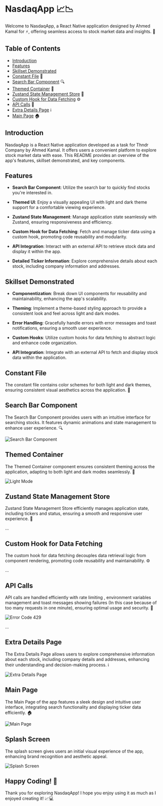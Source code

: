 # NasdaqApp 📈📉

Welcome to NasdaqApp, a React Native application designed by Ahmed Kamal for ⚡️, offering seamless access to stock market data and insights. 🚀

## Table of Contents

- [Introduction](#introduction)
- [Features](#features)
- [Skillset Demonstrated](#skillset-demonstrated)
- [Constant File](#constant-file) 🎨
- [Search Bar Component](#search-bar-component) 🔍
- [Themed Container](#themed-container) 🎨
- [Zustand State Management Store](#zustand-state-management-store) 🔄
- [Custom Hook for Data Fetching](#custom-hook-for-data-fetching) ⚙️
- [API Calls](#api-calls) 📡
- [Extra Details Page](#extra-details-page) ℹ️
- [Main Page](#main-page) 🏠

## Introduction

NasdaqApp is a React Native application developed as a task for Thndr Company by Ahmed Kamal. It offers users a convenient platform to explore stock market data with ease. This README provides an overview of the app's features, skillset demonstrated, and key components.

## Features

- **Search Bar Component**: Utilize the search bar to quickly find stocks you're interested in.
  
- **Themed UI**: Enjoy a visually appealing UI with light and dark theme support for a comfortable viewing experience.
  
- **Zustand State Management**: Manage application state seamlessly with Zustand, ensuring responsiveness and efficiency.
  
- **Custom Hook for Data Fetching**: Fetch and manage ticker data using a custom hook, promoting code reusability and modularity.
  
- **API Integration**: Interact with an external API to retrieve stock data and display it within the app.
  
- **Detailed Ticker Information**: Explore comprehensive details about each stock, including company information and addresses.

## Skillset Demonstrated

- **Componentization**: Break down UI components for reusability and maintainability, enhancing the app's scalability.
  
- **Theming**: Implement a theme-based styling approach to provide a consistent look and feel across light and dark modes.
  
- **Error Handling**: Gracefully handle errors with error messages and toast notifications, ensuring a smooth user experience.
  
- **Custom Hooks**: Utilize custom hooks for data fetching to abstract logic and enhance code organization.
  
- **API Integration**: Integrate with an external API to fetch and display stock data within the application.

## Constant File

The constant file contains color schemes for both light and dark themes, ensuring consistent visual aesthetics across the application. 🎨

## Search Bar Component

The Search Bar Component provides users with an intuitive interface for searching stocks. It features dynamic animations and state management to enhance user experience. 🔍

![Search Bar Component](assets/images/screenshots/search_container.png)

## Themed Container

The Themed Container component ensures consistent theming across the application, adapting to both light and dark modes seamlessly. 🎨

![Light Mode](assets/images/screenshots/light_mode.jpg)

## Zustand State Management Store

Zustand State Management Store efficiently manages application state, including tickers and status, ensuring a smooth and responsive user experience. 🔄

...

## Custom Hook for Data Fetching

The custom hook for data fetching decouples data retrieval logic from component rendering, promoting code reusability and maintainability. ⚙️

...

## API Calls

API calls are handled efficiently with rate limiting , environment variables management and toast messages showing failures (In this case because of too many requests in one minute), ensuring optimal usage and security. 📡 

![Error Code 429](assets/images/screenshots/error_code_toast.jpg)

...

## Extra Details Page

The Extra Details Page allows users to explore comprehensive information about each stock, including company details and addresses, enhancing their understanding and decision-making process. ℹ️

![Extra Details Page](assets/images/screenshots/extra_details_page.png)

## Main Page

The Main Page of the app features a sleek design and intuitive user interface, integrating search functionality and displaying ticker data efficiently. 🏠

![Main Page](assets/images/screenshots/main_page.png)

## Splash Screen

The splash screen gives users an initial visual experience of the app, enhancing brand recognition and aesthetic appeal.

![Splash Screen](assets/images/screenshots/splash_screen.jpg)

## Happy Coding! 🚀

Thank you for exploring NasdaqApp! I hope you enjoy using it as much as I enjoyed creating it! 📈💻
